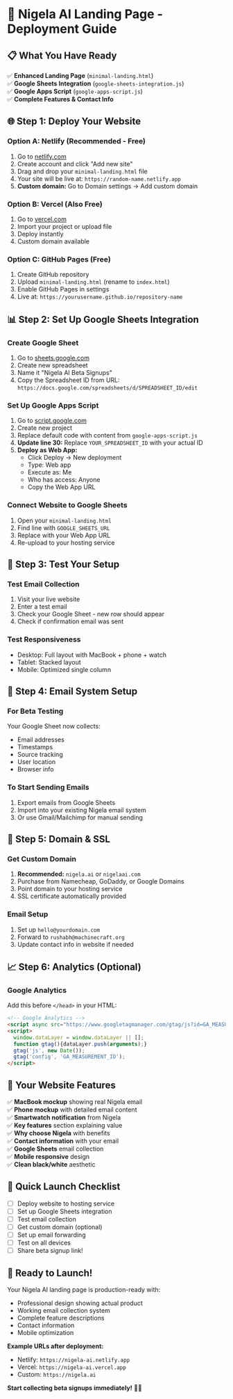 # 🚀 Nigela AI Landing Page - Deployment Guide

## 📋 **What You Have Ready**

✅ **Enhanced Landing Page** (`minimal-landing.html`)  
✅ **Google Sheets Integration** (`google-sheets-integration.js`)  
✅ **Google Apps Script** (`google-apps-script.js`)  
✅ **Complete Features & Contact Info**  

## 🌐 **Step 1: Deploy Your Website**

### Option A: Netlify (Recommended - Free)
1. Go to [netlify.com](https://netlify.com)
2. Create account and click "Add new site"
3. Drag and drop your `minimal-landing.html` file
4. Your site will be live at: `https://random-name.netlify.app`
5. **Custom domain:** Go to Domain settings → Add custom domain

### Option B: Vercel (Also Free)
1. Go to [vercel.com](https://vercel.com)
2. Import your project or upload file
3. Deploy instantly
4. Custom domain available

### Option C: GitHub Pages (Free)
1. Create GitHub repository
2. Upload `minimal-landing.html` (rename to `index.html`)
3. Enable GitHub Pages in settings
4. Live at: `https://yourusername.github.io/repository-name`

## 📊 **Step 2: Set Up Google Sheets Integration**

### Create Google Sheet
1. Go to [sheets.google.com](https://sheets.google.com)
2. Create new spreadsheet
3. Name it "Nigela AI Beta Signups"
4. Copy the Spreadsheet ID from URL: `https://docs.google.com/spreadsheets/d/SPREADSHEET_ID/edit`

### Set Up Google Apps Script
1. Go to [script.google.com](https://script.google.com)
2. Create new project
3. Replace default code with content from `google-apps-script.js`
4. **Update line 30:** Replace `YOUR_SPREADSHEET_ID` with your actual ID
5. **Deploy as Web App:**
   - Click Deploy → New deployment
   - Type: Web app
   - Execute as: Me
   - Who has access: Anyone
   - Copy the Web App URL

### Connect Website to Google Sheets
1. Open your `minimal-landing.html`
2. Find line with `GOOGLE_SHEETS_URL`
3. Replace with your Web App URL
4. Re-upload to your hosting service

## 🎯 **Step 3: Test Your Setup**

### Test Email Collection
1. Visit your live website
2. Enter a test email
3. Check your Google Sheet - new row should appear
4. Check if confirmation email was sent

### Test Responsiveness
- Desktop: Full layout with MacBook + phone + watch
- Tablet: Stacked layout
- Mobile: Optimized single column

## 📧 **Step 4: Email System Setup**

### For Beta Testing
Your Google Sheet now collects:
- Email addresses
- Timestamps
- Source tracking
- User location
- Browser info

### To Start Sending Emails
1. Export emails from Google Sheets
2. Import into your existing Nigela email system
3. Or use Gmail/Mailchimp for manual sending

## 🔧 **Step 5: Domain & SSL**

### Get Custom Domain
1. **Recommended:** `nigela.ai` or `nigelaai.com`
2. Purchase from Namecheap, GoDaddy, or Google Domains
3. Point domain to your hosting service
4. SSL certificate automatically provided

### Email Setup
1. Set up `hello@yourdomain.com` 
2. Forward to `rushabh@machinecraft.org`
3. Update contact info in website if needed

## 📈 **Step 6: Analytics (Optional)**

### Google Analytics
Add this before `</head>` in your HTML:
```html
<!-- Google Analytics -->
<script async src="https://www.googletagmanager.com/gtag/js?id=GA_MEASUREMENT_ID"></script>
<script>
  window.dataLayer = window.dataLayer || [];
  function gtag(){dataLayer.push(arguments);}
  gtag('js', new Date());
  gtag('config', 'GA_MEASUREMENT_ID');
</script>
```

## 🎉 **Your Website Features**

✅ **MacBook mockup** showing real Nigela email  
✅ **Phone mockup** with detailed email content  
✅ **Smartwatch notification** from Nigela  
✅ **Key features** section explaining value  
✅ **Why choose Nigela** with benefits  
✅ **Contact information** with your email  
✅ **Google Sheets** email collection  
✅ **Mobile responsive** design  
✅ **Clean black/white** aesthetic  

## 🔗 **Quick Launch Checklist**

- [ ] Deploy website to hosting service
- [ ] Set up Google Sheets integration
- [ ] Test email collection
- [ ] Get custom domain (optional)
- [ ] Set up email forwarding
- [ ] Test on all devices
- [ ] Share beta signup link!

## 🚀 **Ready to Launch!**

Your Nigela AI landing page is production-ready with:
- Professional design showing actual product
- Working email collection system
- Complete feature descriptions
- Contact information
- Mobile optimization

**Example URLs after deployment:**
- Netlify: `https://nigela-ai.netlify.app`
- Vercel: `https://nigela-ai.vercel.app`
- Custom: `https://nigela.ai`

**Start collecting beta signups immediately!** 🎯✨
